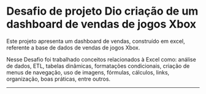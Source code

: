 # Desafio de projeto Dio criação de um dashboard de vendas de jogos Xbox

Este projeto apresenta um dashboard de vendas, construído em excel, referente a base de dados de vendas de jogos Xbox.

Nesse Desafio foi trabalhado conceitos relacionados à Excel como: 
análise de dados, ETL, tabelas dinâmicas, formatações condicionais, criação de menus de navegação, uso de imagens, fórmulas, cálculos, links, organização, boas práticas, entre outros.



---
